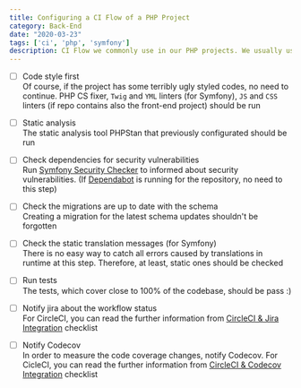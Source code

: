 ```yaml
---
title: Configuring a CI Flow of a PHP Project
category: Back-End
date: "2020-03-23"
tags: ['ci', 'php', 'symfony']
description: CI Flow we commonly use in our PHP projects. We usually use CircleCI for run our checks. You can rearrange the orders of the to-do's, we usually follow them this way.
---
```


- [ ] Code style first  
Of course, if the project has some terribly ugly styled codes, no need to continue. PHP CS fixer, `Twig` and `YML` linters (for Symfony), `JS` and `CSS` linters (if repo contains also the front-end project) should be run

- [ ] Static analysis  
The static analysis tool PHPStan that previously configurated should be run

- [ ] Check dependencies for security vulnerabilities  
Run [Symfony Security Checker](https://security.symfony.com) to informed about security vulnerabilities. (If [Dependabot](https://dependabot.com) is running for the repository, no need to this step)

- [ ] Check the migrations are up to date with the schema  
Creating a migration for the latest schema updates shouldn't be forgotten

- [ ] Check the static translation messages (for Symfony)  
There is no easy way to catch all errors caused by translations in runtime at this step. Therefore, at least, static ones should be checked

- [ ] Run tests  
The tests, which cover close to 100% of the codebase, should be pass :)

- [ ] Notify jira about the workflow status  
For CircleCI, you can read the further information from [CircleCI & Jira Integration](/checklist/circleci-and-jira-integration) checklist

- [ ] Notify Codecov  
In order to measure the code coverage changes, notify Codecov. For CicleCI, you can read the further information from [CircleCI & Codecov Integration](/checklist/circleci-and-codecov-integration) checklist
